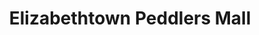 ---
title: "Elizabethtown Peddlers Mall"
url: /elizabethtown/elizabethtown-peddlers-mall/
shop: Einkaufszentrum
---